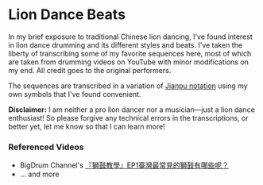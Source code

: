 # Lion Dance Beats

In my brief exposure to traditional Chinese lion dancing, I've found interest in lion dance drumming and its different styles and beats.  I've taken the liberty of transcribing some of my favorite sequences here, most of which are taken from drumming videos on YouTube with minor modifications on my end.  All credit goes to the original performers.

The sequences are transcribed in a variation of [Jianpu notation](http://debussy.music.ubc.ca/Helpfiles/IPad/pages/CypherNotation.html) using my own symbols that I've found convenient.

**Disclaimer:** I am neither a pro lion dancer nor a musician—just a lion dance enthusiast!  So please forgive any technical errors in the transcriptions, or better yet, let me know so that I can learn more!

### Referenced Videos

* BigDrum Channel's [『獅鼓教學』EP1臺灣最常見的獅鼓有哪些呢？](https://youtu.be/_Itmg-bx2vI)
* ... and more